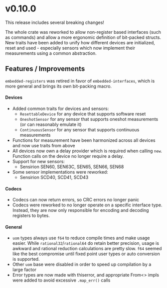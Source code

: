 # v0.10.0

This release includes several breaking changes!

The whole crate was reworked to allow non-register based interfaces (such as
commands) and allow a more ergonomic definition of bit-packed structs. New
traits have been added to unify how different devices are initialized, reset
and used - especially sensors which now implement their measurements using a
common abstraction.

## Features / Improvements

`embedded-registers` was retired in favor of `embedded-interfaces`, which is
more general and brings its own bit-packing macro.

#### Devices

- Added common traits for devices and sensors:
  - `ResettableDevice` for any device that supports software reset
  - `OneshotSensor` for any sensor that supports oneshot measurements (or can reasonably emulate it)
  - `ContinuousSensor` for any sensor that supports continuous measurements
- Functions for measurement have been harmonized across all devices and now use traits from above
- All devices now own a delay provider which is required when calling `new`.
  Function calls on the device no longer require a delay. 
- Support for new sensors:
  - Sensirion SEN60, SEN63C, SEN65, SEN66, SEN68
- Some sensor implementations were reworked:
  - Sensirion SCD40, SCD41, SCD43

#### Codecs

- Codecs can now return errors, so CRC errors no longer panic
- Codecs were reworked to no longer operate on a specific interface type. Instead,
  they are now only responsible for encoding and decoding registers to bytes.

#### General

- `uom` types always use `f64` to reduce compile times and make usage easier.
  While `rational32`/`rational64` do retain better precision, usage is awkward and
  rational reduction calculations are pretty slow. `f64` seemed like the best compromise
  until fixed point user types or auto conversion is supported.
- Other `uom` base were disabled in order to speed up compilation by a large factor
- Error types are now made with thiserror, and appropriate From<> impls were added to avoid excessive `.map_err()` calls
